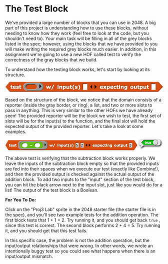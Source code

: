 # The Test Block

We've provided a large number of blocks that you can use in 2048. A big part of this project is understanding how to use these blocks, without needing to know how they work \(feel free to look at the code, but you shouldn't need to\). Your main task will be filling in all of the grey blocks listed in the spec; however, using the blocks that we have provided to you will make writing the required grey blocks much easier. In addition, in this assignment we're going to use a new HOF called test to verify the correctness of the gray blocks that we build.

To understand how the testing block works, let's start by looking at its structure.

![](../.gitbook/assets/image%20%28219%29.png)

Based on the structure of the block, we notice that the domain consists of a reporter \(inside the gray border, or ring\), a list, and two or more slots to pass in anything. This is very similar to the other HOFs we have already seen! The provided reporter will be the block we wish to test, the first set of slots will be for the input\(s\) to the function, and the final slot will hold the expected output of the provided reporter. Let's take a look at some examples.

![list of nouns, verbs, etc.](../.gitbook/assets/image%20%2859%29.png)

The above test is verifying that the subtraction block works properly. We leave the inputs of the subtraction block empty so that the provided inputs are fed into their spaces when we execute our test \(exactly like Combine!\), and then the provided output is checked against the actual output of the addition block. To add two inputs to the "input" section of the test block, you can hit the black arrow next to the input slot, just like you would do for a list! The output of the test block is a Boolean.

**For You To Do:**

Click on the "Proj3 Lab" sprite in the 2048 starter file \(the starter file is in the spec\), and you'll see two example tests for the addition operation. The first block tests that 1 + 1 = 2. Try running it, and you should get back `true` , since this test is correct. The second block performs 2 + 4 = 5. Try running it, and you should get that this test fails.

In this specific case, the problem is not the addition operation, but the input/output relationships that were wrong. In other words, we wrote an intentionally buggy test so you could see what happens when there is an input/output mismatch.

